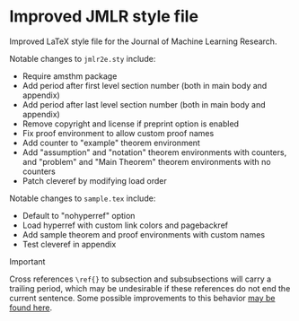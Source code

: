 # Improved JMLR style file

Improved LaTeX style file for the Journal of Machine Learning Research.

Notable changes to `jmlr2e.sty` include:
- Require amsthm package
- Add period after first level section number (both in main body and appendix)
- Add period after last level section number (both in main body and appendix)
- Remove copyright and license if preprint option is enabled
- Fix proof environment to allow custom proof names
- Add counter to "example" theorem environment
- Add "assumption" and "notation" theorem environments with counters, and "problem" and "Main Theorem" theorem environments with no counters
- Patch cleveref by modifying load order

Notable changes to `sample.tex` include:
- Default to "nohyperref" option
- Load hyperref with custom link colors and pagebackref
- Add sample theorem and proof environments with custom names
- Test cleveref in appendix

> [!IMPORTANT]  
> Cross references `\ref{}` to subsection and subsubsections will carry a trailing period, which may be undesirable if these references do not end the current sentence. Some possible improvements to this behavior [may be found here](https://superuser.com/questions/811779/how-to-add-a-dot-for-section-subsection-numbering-in-tex).
